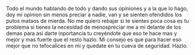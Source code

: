 Todo el mundo hablando de todo y dando sus opiniones y a la que lo hago, doy mi opinion sin menos preciar a nadie, van y se sienten ofendidos los putos mataos de mierda. No me quiero rebajar si te sientes poca cosa es tu problema si tienes la necesidad de menospreciar me a mi delante de los demas para asi darte inportancia tu creyéndote que eso te hace mas y mejor y mas fuerte que el resto hazlo. Mi consejo es que para  hacer eso mejor que no tefocalices en mi y quedate en tu cueva de seguridad. Hazlo. 
